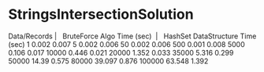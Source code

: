 # StringsIntersectionSolution

Data/Records  |   BruteForce Algo Time (sec)   |   HashSet DataStructure Time (sec)
      1                0.002                              0.007
      5                0.002                              0.006
      50               0.002                              0.006
      500              0.001                              0.008
      5000             0.106                              0.017
      10000            0.446                              0.021
      20000            1.352                              0.033
      35000            5.316                              0.299
      50000            14.39                              0.575
      80000            39.097                             0.876
      100000           63.548                             1.392
      
